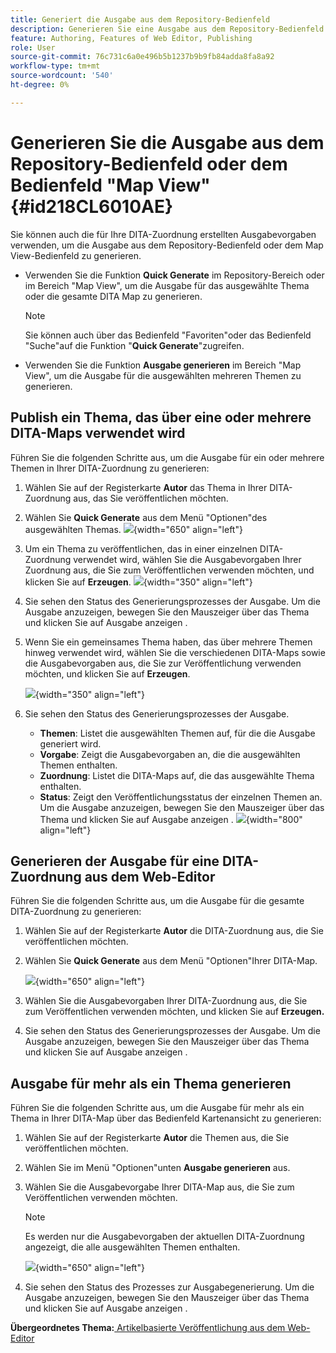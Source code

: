 ```yaml
---
title: Generiert die Ausgabe aus dem Repository-Bedienfeld
description: Generieren Sie eine Ausgabe aus dem Repository-Bedienfeld oder dem Bereich "Map View"in AEM Guides. Erfahren Sie, wie Sie ein Thema veröffentlichen, das in einer oder mehreren DITA-Maps verwendet wird, oder Ausgaben für mehrere Themen generieren.
feature: Authoring, Features of Web Editor, Publishing
role: User
source-git-commit: 76c731c6a0e496b5b1237b9b9fb84adda8fa8a92
workflow-type: tm+mt
source-wordcount: '540'
ht-degree: 0%

---
```


# Generieren Sie die Ausgabe aus dem Repository-Bedienfeld oder dem Bedienfeld &quot;Map View&quot; {#id218CL6010AE}

Sie können auch die für Ihre DITA-Zuordnung erstellten Ausgabevorgaben verwenden, um die Ausgabe aus dem Repository-Bedienfeld oder dem Map View-Bedienfeld zu generieren.

- Verwenden Sie die Funktion **Quick Generate** im Repository-Bereich oder im Bereich &quot;Map View&quot;, um die Ausgabe für das ausgewählte Thema oder die gesamte DITA Map zu generieren.

  >[!NOTE]
  >
  > Sie können auch über das Bedienfeld &quot;Favoriten&quot;oder das Bedienfeld &quot;Suche&quot;auf die Funktion &quot;**Quick Generate**&quot;zugreifen.

- Verwenden Sie die Funktion **Ausgabe generieren** im Bereich &quot;Map View&quot;, um die Ausgabe für die ausgewählten mehreren Themen zu generieren.

## Publish ein Thema, das über eine oder mehrere DITA-Maps verwendet wird

Führen Sie die folgenden Schritte aus, um die Ausgabe für ein oder mehrere Themen in Ihrer DITA-Zuordnung zu generieren:

1. Wählen Sie auf der Registerkarte **Autor** das Thema in Ihrer DITA-Zuordnung aus, das Sie veröffentlichen möchten.

1. Wählen Sie **Quick Generate** aus dem Menü &quot;Optionen&quot;des ausgewählten Themas.
   ![](images/select-topic-options-menu_cs.png){width="650" align="left"}

1. Um ein Thema zu veröffentlichen, das in einer einzelnen DITA-Zuordnung verwendet wird, wählen Sie die Ausgabevorgaben Ihrer Zuordnung aus, die Sie zum Veröffentlichen verwenden möchten, und klicken Sie auf **Erzeugen**.
   ![](images/select-preset_cs.png){width="350" align="left"}

1. Sie sehen den Status des Generierungsprozesses der Ausgabe. Um die Ausgabe anzuzeigen, bewegen Sie den Mauszeiger über das Thema und klicken Sie auf Ausgabe anzeigen .

1. Wenn Sie ein gemeinsames Thema haben, das über mehrere Themen hinweg verwendet wird, wählen Sie die verschiedenen DITA-Maps sowie die Ausgabevorgaben aus, die Sie zur Veröffentlichung verwenden möchten, und klicken Sie auf **Erzeugen**.

   ![](images/select-preset-multiple-maps_cs.png){width="350" align="left"}

1. Sie sehen den Status des Generierungsprozesses der Ausgabe.

   - **Themen**: Listet die ausgewählten Themen auf, für die die Ausgabe generiert wird.
   - **Vorgabe**: Zeigt die Ausgabevorgaben an, die die ausgewählten Themen enthalten.
   - **Zuordnung**: Listet die DITA-Maps auf, die das ausgewählte Thema enthalten.
   - **Status**: Zeigt den Veröffentlichungsstatus der einzelnen Themen an.
Um die Ausgabe anzuzeigen, bewegen Sie den Mauszeiger über das Thema und klicken Sie auf Ausgabe anzeigen .
     ![](images/output-multiple-maps_cs.png){width="800" align="left"}


## Generieren der Ausgabe für eine DITA-Zuordnung aus dem Web-Editor

Führen Sie die folgenden Schritte aus, um die Ausgabe für die gesamte DITA-Zuordnung zu generieren:

1. Wählen Sie auf der Registerkarte **Autor** die DITA-Zuordnung aus, die Sie veröffentlichen möchten.

1. Wählen Sie **Quick Generate** aus dem Menü &quot;Optionen&quot;Ihrer DITA-Map.

   ![](images/select-map-options-menu_cs.png){width="650" align="left"}

1. Wählen Sie die Ausgabevorgaben Ihrer DITA-Zuordnung aus, die Sie zum Veröffentlichen verwenden möchten, und klicken Sie auf **Erzeugen.**

1. Sie sehen den Status des Generierungsprozesses der Ausgabe. Um die Ausgabe anzuzeigen, bewegen Sie den Mauszeiger über das Thema und klicken Sie auf Ausgabe anzeigen .


## Ausgabe für mehr als ein Thema generieren

Führen Sie die folgenden Schritte aus, um die Ausgabe für mehr als ein Thema in Ihrer DITA-Map über das Bedienfeld Kartenansicht zu generieren:

1. Wählen Sie auf der Registerkarte **Autor** die Themen aus, die Sie veröffentlichen möchten.

1. Wählen Sie im Menü &quot;Optionen&quot;unten **Ausgabe generieren** aus.

1. Wählen Sie die Ausgabevorgabe Ihrer DITA-Map aus, die Sie zum Veröffentlichen verwenden möchten.

   >[!NOTE]
   >
   > Es werden nur die Ausgabevorgaben der aktuellen DITA-Zuordnung angezeigt, die alle ausgewählten Themen enthalten.

   ![](images/generate-output-multiple-topics_cs.png){width="650" align="left"}

1. Sie sehen den Status des Prozesses zur Ausgabegenerierung. Um die Ausgabe anzuzeigen, bewegen Sie den Mauszeiger über das Thema und klicken Sie auf Ausgabe anzeigen .


**Übergeordnetes Thema:**[ Artikelbasierte Veröffentlichung aus dem Web-Editor](web-editor-article-publishing.md)
